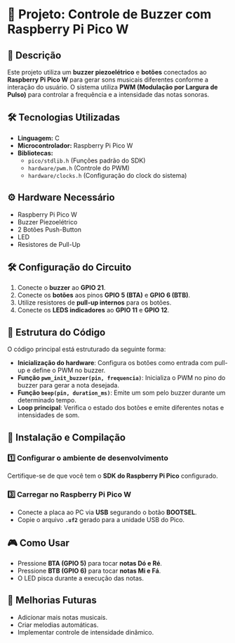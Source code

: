 # 🎵 Projeto: Controle de Buzzer com Raspberry Pi Pico W

## 📌 Descrição
Este projeto utiliza um **buzzer piezoelétrico** e **botões** conectados ao **Raspberry Pi Pico W** para gerar sons musicais diferentes conforme a interação do usuário. O sistema utiliza **PWM (Modulação por Largura de Pulso)** para controlar a frequência e a intensidade das notas sonoras.

## 🛠️ Tecnologias Utilizadas
- **Linguagem:** C
- **Microcontrolador:** Raspberry Pi Pico W
- **Bibliotecas:**
  - `pico/stdlib.h` (Funções padrão do SDK)
  - `hardware/pwm.h` (Controle do PWM)
  - `hardware/clocks.h` (Configuração do clock do sistema)

## ⚙️ Hardware Necessário
- Raspberry Pi Pico W
- Buzzer Piezoelétrico
- 2 Botões Push-Button
- LED
- Resistores de Pull-Up

## 🛠️ Configuração do Circuito
1. Conecte o **buzzer** ao **GPIO 21**.
2. Conecte os **botões** aos pinos **GPIO 5 (BTA)** e **GPIO 6 (BTB)**.
3. Utilize resistores de **pull-up internos** para os botões.
4. Conecte os **LEDS indicadores** ao **GPIO 11** e **GPIO 12**.

## 📜 Estrutura do Código
O código principal está estruturado da seguinte forma:
- **Inicialização do hardware**: Configura os botões como entrada com pull-up e define o PWM no buzzer.
- **Função `pwm_init_buzzer(pin, frequencia)`**: Inicializa o PWM no pino do buzzer para gerar a nota desejada.
- **Função `beep(pin, duration_ms)`**: Emite um som pelo buzzer durante um determinado tempo.
- **Loop principal**: Verifica o estado dos botões e emite diferentes notas e intensidades de som.

## 🔧 Instalação e Compilação
### 1️⃣ Configurar o ambiente de desenvolvimento
Certifique-se de que você tem o **SDK do Raspberry Pi Pico** configurado.

### 3️⃣ Carregar no Raspberry Pi Pico W
- Conecte a placa ao PC via **USB** segurando o botão **BOOTSEL**.
- Copie o arquivo **`.uf2`** gerado para a unidade USB do Pico.

## 🎮 Como Usar
- Pressione **BTA (GPIO 5)** para tocar **notas Dó e Ré**.
- Pressione **BTB (GPIO 6)** para tocar **notas Mi e Fá**.
- O LED pisca durante a execução das notas.

## 📌 Melhorias Futuras
- Adicionar mais notas musicais.
- Criar melodias automáticas.
- Implementar controle de intensidade dinâmico.

